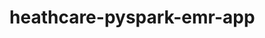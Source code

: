# heathcare-pyspark-emr-app

<!--- Java ♨️ + SQL ⛁ + Spark ⚡ + Docker 🐳 + Kubernetes ☸ + AWS ☁️ + Airflow 💨 + Hadoop 𓃰 + Jenkins 🤵🏻‍♂️ -->
